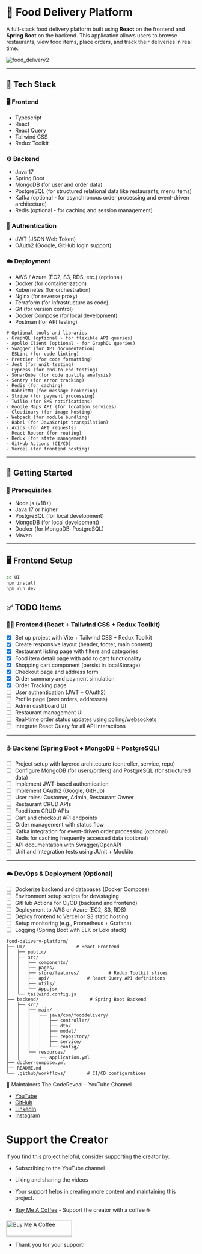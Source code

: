 # 🍔 Food Delivery Platform

A full-stack food delivery platform built using **React** on the frontend and **Spring Boot** on the backend. This application allows users to browse restaurants, view food items, place orders, and track their deliveries in real time.


![food_delivery2](https://github.com/user-attachments/assets/a6b119b8-b53b-431b-8e69-7be931c72687)

---

## 🧰 Tech Stack

### 🖥️ Frontend
- Typescript
- React
- React Query
- Tailwind CSS
- Redux Toolkit

### ⚙️ Backend
- Java 17
- Spring Boot
- MongoDB (for user and order data)
- PostgreSQL (for structured relational data like restaurants, menu items)
- Kafka (optional - for asynchronous order processing and event-driven architecture)
- Redis (optional - for caching and session management)

### 🔐 Authentication
- JWT (JSON Web Token)
- OAuth2 (Google, GitHub login support)

### ☁️ Deployment
- AWS / Azure (EC2, S3, RDS, etc.) (optional)
- Docker (for containerization)
- Kubernetes (for orchestration)
- Nginx (for reverse proxy)
- Terraform (for infrastructure as code)
- Git (for version control)
- Docker Compose (for local development)
- Postman (for API testing)
```
# Optional tools and libraries
- GraphQL (optional - for flexible API queries)
- Apollo Client (optional - for GraphQL queries)
- Swagger (for API documentation)
- ESLint (for code linting)
- Prettier (for code formatting)
- Jest (for unit testing)
- Cypress (for end-to-end testing)
- SonarQube (for code quality analysis)
- Sentry (for error tracking)
- Redis (for caching)
- RabbitMQ (for message brokering)
- Stripe (for payment processing)
- Twilio (for SMS notifications)
- Google Maps API (for location services)
- Cloudinary (for image hosting)
- Webpack (for module bundling)
- Babel (for JavaScript transpilation)
- Axios (for API requests)
- React Router (for routing)
- Redux (for state management)
- GitHub Actions (CI/CD)
- Vercel (for frontend hosting)
```
---

## 🚀 Getting Started

### 🔧 Prerequisites
- Node.js (v18+)
- Java 17 or higher
- PostgreSQL (for local development)
- MongoDB (for local development)
- Docker (for MongoDB, PostgreSQL)
- Maven

---

## 🖥️ Frontend Setup

```bash
cd UI
npm install
npm run dev
```

## ✅ TODO Items

### 🧑‍🍳 Frontend (React + Tailwind CSS + Redux Toolkit)

- [X] Set up project with Vite + Tailwind CSS + Redux Toolkit
- [X] Create responsive layout (header, footer, main content)
- [X] Restaurant listing page with filters and categories
- [X] Food item detail page with add to cart functionality
- [X] Shopping cart component (persist in localStorage)
- [X] Checkout page and address form
- [X] Order summary and payment simulation
- [X] Order Tracking page
- [ ] User authentication (JWT + OAuth2)
- [ ] Profile page (past orders, addresses)
- [ ] Admin dashboard UI
- [ ] Restaurant management UI
- [ ] Real-time order status updates using polling/websockets
- [ ] Integrate React Query for all API interactions

---

### ☕ Backend (Spring Boot + MongoDB + PostgreSQL)

- [ ] Project setup with layered architecture (controller, service, repo)
- [ ] Configure MongoDB (for users/orders) and PostgreSQL (for structured data)
- [ ] Implement JWT-based authentication
- [ ] Implement OAuth2 (Google, GitHub)
- [ ] User roles: Customer, Admin, Restaurant Owner
- [ ] Restaurant CRUD APIs
- [ ] Food item CRUD APIs
- [ ] Cart and checkout API endpoints
- [ ] Order management with status flow
- [ ] Kafka integration for event-driven order processing (optional)
- [ ] Redis for caching frequently accessed data (optional)
- [ ] API documentation with Swagger/OpenAPI
- [ ] Unit and Integration tests using JUnit + Mockito

---

### ☁️ DevOps & Deployment (Optional)
- [ ] Dockerize backend and databases (Docker Compose)
- [ ] Environment setup scripts for dev/staging
- [ ] GitHub Actions for CI/CD (backend and frontend)
- [ ] Deployment to AWS or Azure (EC2, S3, RDS)
- [ ] Deploy frontend to Vercel or S3 static hosting
- [ ] Setup monitoring (e.g., Prometheus + Grafana)
- [ ] Logging (Spring Boot with ELK or Loki stack)

```plaintext
food-delivery-platform/
├── UI/                   # React Frontend
│   ├── public/
│   ├── src/
│   │   ├── components/
│   │   ├── pages/
│   │   ├── store/features/           # Redux Toolkit slices
│   │   ├── api/              # React Query API definitions
│   │   ├── utils/
│   │   └── App.jsx
│   └── tailwind.config.js
├── backend/                   # Spring Boot Backend
│   ├── src/
│   │   ├── main/
│   │   │   ├── java/com/fooddelivery/
│   │   │   │   ├── controller/
│   │   │   │   ├── dto/
│   │   │   │   ├── model/
│   │   │   │   ├── repository/
│   │   │   │   ├── service/
│   │   │   │   └── config/
│   │   └── resources/
│   │       └── application.yml
├── docker-compose.yml
├── README.md
└── .github/workflows/        # CI/CD configurations
```

🙌 Maintainers
The CodeReveal – YouTube Channel
- [YouTube](https://www.youtube.com/@TheCodeReveal)
- [GitHub](https://github.com/pardeep16/)
- [LinkedIn](https://www.linkedin.com/in/pardeep16/)
- [Instagram](https://www.instagram.com/pradeepK.dev/)

# Support the Creator
If you find this project helpful, consider supporting the creator by:
- Subscribing to the YouTube channel
- Liking and sharing the videos

- Your support helps in creating more content and maintaining this project.
- [Buy Me A Coffee](https://buymeacoffee.com/thecodereveal) - Support the creator with a coffee ☕


<a href="https://buymeacoffee.com/thecodereveal" target="_blank"><img src="https://www.buymeacoffee.com/assets/img/custom_images/orange_img.png" alt="Buy Me A Coffee" style="height: 41px !important;width: 174px !important;box-shadow: 0px 3px 2px 0px rgba(190, 190, 190, 0.5) !important;-webkit-box-shadow: 0px 3px 2px 0px rgba(190, 190, 190, 0.5) !important;" ></a>

- Thank you for your support!
